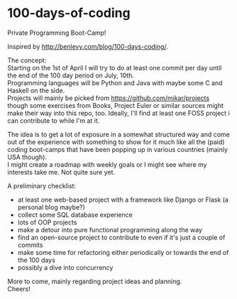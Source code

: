 100-days-of-coding
==================

Private Programming Boot-Camp!

Inspired by http://benlevy.com/blog/100-days-coding/.

The concept:  
Starting on the 1st of April I will try to do at least one commit per day until the end of the 100 day period on July, 10th.  
Programming languages will be Python and Java with maybe some C and Haskell on the side.  
Projects will mainly be picked from https://github.com/mikar/projects though some exercises from Books, Project Euler or similar sources might make their way into this repo, too. Ideally, I'll find at least one FOSS project i can contribute to while I'm at it.  
  
The idea is to get a lot of exposure in a somewhat structured way and come out of the experience with something to show for it much like all the (paid) coding boot-camps that have been popping up in various countries (mainly USA though).  
I might create a roadmap with weekly goals or I might see where my interests take me. Not quite sure yet.  
  
  
A preliminary checklist:
  * at least one web-based project with a framework like Django or Flask (a personal blog maybe?)
  * collect some SQL database experience
  * lots of OOP projects
  * make a detour into pure functional programming along the way
  * find an open-source project to contribute to even if it's just a couple of commits
  * make some time for refactoring either periodically or towards the end of the 100 days
  * possibly a dive into concurrency
  
More to come, mainly regarding project ideas and planning.  
Cheers!
